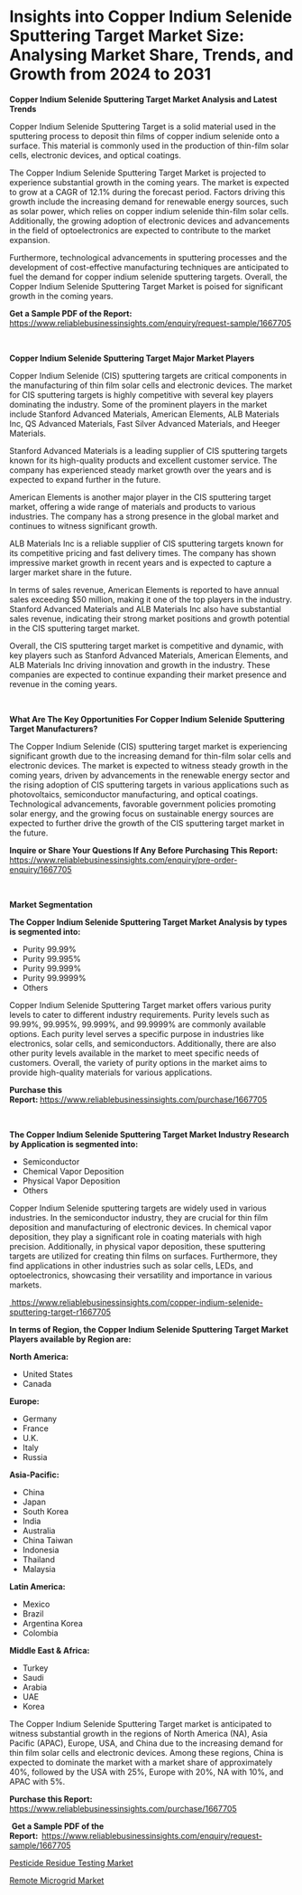 <p><h1>Insights into Copper Indium Selenide Sputtering Target Market Size: Analysing Market Share, Trends, and Growth from 2024 to 2031</h1></p><p><strong>Copper Indium Selenide Sputtering Target Market Analysis and Latest Trends</strong></p>
<p><p>Copper Indium Selenide Sputtering Target is a solid material used in the sputtering process to deposit thin films of copper indium selenide onto a surface. This material is commonly used in the production of thin-film solar cells, electronic devices, and optical coatings.</p><p>The Copper Indium Selenide Sputtering Target Market is projected to experience substantial growth in the coming years. The market is expected to grow at a CAGR of 12.1% during the forecast period. Factors driving this growth include the increasing demand for renewable energy sources, such as solar power, which relies on copper indium selenide thin-film solar cells. Additionally, the growing adoption of electronic devices and advancements in the field of optoelectronics are expected to contribute to the market expansion.</p><p>Furthermore, technological advancements in sputtering processes and the development of cost-effective manufacturing techniques are anticipated to fuel the demand for copper indium selenide sputtering targets. Overall, the Copper Indium Selenide Sputtering Target Market is poised for significant growth in the coming years.</p></p>
<p><strong>Get a Sample PDF of the Report:&nbsp;</strong> <a href="https://www.reliablebusinessinsights.com/enquiry/request-sample/1667705">https://www.reliablebusinessinsights.com/enquiry/request-sample/1667705</a></p>
<p>&nbsp;</p>
<p><strong>Copper Indium Selenide Sputtering Target Major Market Players</strong></p>
<p><p>Copper Indium Selenide (CIS) sputtering targets are critical components in the manufacturing of thin film solar cells and electronic devices. The market for CIS sputtering targets is highly competitive with several key players dominating the industry. Some of the prominent players in the market include Stanford Advanced Materials, American Elements, ALB Materials Inc, QS Advanced Materials, Fast Silver Advanced Materials, and Heeger Materials.</p><p>Stanford Advanced Materials is a leading supplier of CIS sputtering targets known for its high-quality products and excellent customer service. The company has experienced steady market growth over the years and is expected to expand further in the future.</p><p>American Elements is another major player in the CIS sputtering target market, offering a wide range of materials and products to various industries. The company has a strong presence in the global market and continues to witness significant growth.</p><p>ALB Materials Inc is a reliable supplier of CIS sputtering targets known for its competitive pricing and fast delivery times. The company has shown impressive market growth in recent years and is expected to capture a larger market share in the future.</p><p>In terms of sales revenue, American Elements is reported to have annual sales exceeding $50 million, making it one of the top players in the industry. Stanford Advanced Materials and ALB Materials Inc also have substantial sales revenue, indicating their strong market positions and growth potential in the CIS sputtering target market.</p><p>Overall, the CIS sputtering target market is competitive and dynamic, with key players such as Stanford Advanced Materials, American Elements, and ALB Materials Inc driving innovation and growth in the industry. These companies are expected to continue expanding their market presence and revenue in the coming years.</p></p>
<p>&nbsp;</p>
<p><strong>What Are The Key Opportunities For Copper Indium Selenide Sputtering Target Manufacturers?</strong></p>
<p><p>The Copper Indium Selenide (CIS) sputtering target market is experiencing significant growth due to the increasing demand for thin-film solar cells and electronic devices. The market is expected to witness steady growth in the coming years, driven by advancements in the renewable energy sector and the rising adoption of CIS sputtering targets in various applications such as photovoltaics, semiconductor manufacturing, and optical coatings. Technological advancements, favorable government policies promoting solar energy, and the growing focus on sustainable energy sources are expected to further drive the growth of the CIS sputtering target market in the future.</p></p>
<p><strong>Inquire or Share Your Questions If Any Before Purchasing This Report:</strong> <a href="https://www.reliablebusinessinsights.com/enquiry/pre-order-enquiry/1667705">https://www.reliablebusinessinsights.com/enquiry/pre-order-enquiry/1667705</a></p>
<p>&nbsp;</p>
<p><strong>Market Segmentation</strong></p>
<p><strong>The Copper Indium Selenide Sputtering Target Market Analysis by types is segmented into:</strong></p>
<p><ul><li>Purity 99.99%</li><li>Purity 99.995%</li><li>Purity 99.999%</li><li>Purity 99.9999%</li><li>Others</li></ul></p>
<p><p>Copper Indium Selenide Sputtering Target market offers various purity levels to cater to different industry requirements. Purity levels such as 99.99%, 99.995%, 99.999%, and 99.9999% are commonly available options. Each purity level serves a specific purpose in industries like electronics, solar cells, and semiconductors. Additionally, there are also other purity levels available in the market to meet specific needs of customers. Overall, the variety of purity options in the market aims to provide high-quality materials for various applications.</p></p>
<p><strong>Purchase this Report:&nbsp;</strong><a href="https://www.reliablebusinessinsights.com/purchase/1667705">https://www.reliablebusinessinsights.com/purchase/1667705</a></p>
<p>&nbsp;</p>
<p><strong>The Copper Indium Selenide Sputtering Target Market Industry Research by Application is segmented into:</strong></p>
<p><ul><li>Semiconductor</li><li>Chemical Vapor Deposition</li><li>Physical Vapor Deposition</li><li>Others</li></ul></p>
<p><p>Copper Indium Selenide sputtering targets are widely used in various industries. In the semiconductor industry, they are crucial for thin film deposition and manufacturing of electronic devices. In chemical vapor deposition, they play a significant role in coating materials with high precision. Additionally, in physical vapor deposition, these sputtering targets are utilized for creating thin films on surfaces. Furthermore, they find applications in other industries such as solar cells, LEDs, and optoelectronics, showcasing their versatility and importance in various markets.</p></p>
<p><a href="https://www.reliablebusinessinsights.com/copper-indium-selenide-sputtering-target-r1667705">&nbsp;https://www.reliablebusinessinsights.com/copper-indium-selenide-sputtering-target-r1667705</a></p>
<p><strong>In terms of Region, the Copper Indium Selenide Sputtering Target Market Players available by Region are:</strong></p>
<p>
    <p> <strong> North America: </strong>
        <ul>
            <li>United States</li>
            <li>Canada</li>
        </ul>
        </p> 
    <p> <strong> Europe: </strong>
        <ul>
            <li>Germany</li>
            <li>France</li>
            <li>U.K.</li>
            <li>Italy</li>
            <li>Russia</li>
        </ul>
        </p> 
    <p> <strong> Asia-Pacific: </strong>
        <ul>
            <li>China</li>
            <li>Japan</li>
            <li>South Korea</li>
            <li>India</li>
            <li>Australia</li>
            <li>China Taiwan</li>
            <li>Indonesia</li>
            <li>Thailand</li>
            <li>Malaysia</li>
        </ul>
        </p> 
    <p> <strong> Latin America: </strong>
        <ul>
            <li>Mexico</li>
            <li>Brazil</li>
            <li>Argentina Korea</li>
            <li>Colombia</li>
        </ul>
        </p> 
    <p> <strong> Middle East & Africa: </strong>
        <ul>
            <li>Turkey</li>
            <li>Saudi</li>
            <li>Arabia</li>
            <li>UAE</li>
            <li>Korea</li>
        </ul>
    </p>
    </p>
<p><p>The Copper Indium Selenide Sputtering Target market is anticipated to witness substantial growth in the regions of North America (NA), Asia Pacific (APAC), Europe, USA, and China due to the increasing demand for thin film solar cells and electronic devices. Among these regions, China is expected to dominate the market with a market share of approximately 40%, followed by the USA with 25%, Europe with 20%, NA with 10%, and APAC with 5%.</p></p>
<p><strong>Purchase this Report: </strong><a href="https://www.reliablebusinessinsights.com/purchase/1667705">https://www.reliablebusinessinsights.com/purchase/1667705</a></p>
<p>&nbsp;<strong>Get a Sample PDF of the Report:&nbsp;&nbsp;</strong><a href="https://www.reliablebusinessinsights.com/enquiry/request-sample/1667705">https://www.reliablebusinessinsights.com/enquiry/request-sample/1667705</a></p>
<p><strong></strong></p>
<p><p><a href="https://github.com/okotobwrhuteie/Market-Research-Report-List-3/blob/main/pesticide-residue-testing-market.md">Pesticide Residue Testing Market</a></p><p><a href="https://github.com/myacatherineblakecaczo9vcsw/Market-Research-Report-List-3/blob/main/remote-microgrid-market.md">Remote Microgrid Market</a></p></p>